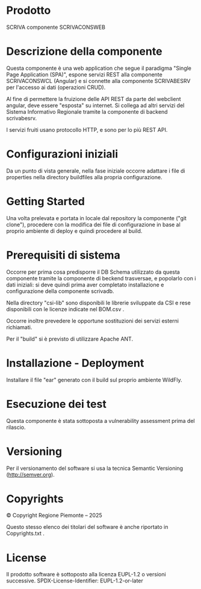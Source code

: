 # Prodotto
SCRIVA componente SCRIVACONSWEB

# Descrizione della componente
Questa componente è una web application che segue il paradigma "Single Page Application (SPA)", espone servizi REST alla componente SCRIVACONSWCL (Angular) e si connette alla componente SCRIVABESRV per l'accesso ai dati (operazioni CRUD).

Al fine di permettere la fruizione delle API REST da parte del webclient angular, deve essere "esposta" su internet.
Si collega ad altri servizi del Sistema Informativo Regionale tramite la componente di backend scrivabesrv.

I servizi fruiti usano protocollo HTTP, e sono per lo più REST API.

# Configurazioni iniziali
Da un punto di vista generale, nella fase iniziale occorre adattare i file di properties nella directory buildfiles alla propria configurazione. 


# Getting Started
Una volta prelevata e portata in locale dal repository la componente ("git clone"), procedere con la modifica dei file di configurazione in base al proprio ambiente di deploy e quindi procedere al build.

# Prerequisiti di sistema
Occorre per prima cosa predisporre il DB Schema utilizzato da questa componente tramite la componente di beckend trasversae, e popolarlo con i dati iniziali: si deve quindi prima aver completato installazione e configurazione della componente scrivadb.

Nella directory "csi-lib" sono disponibili le librerie sviluppate da CSI e rese disponibili con le licenze indicate nel BOM.csv .

Occorre inoltre prevedere le opportune sostituzioni dei servizi esterni richiamati.

Per il "build" si è previsto di utilizzare Apache ANT. 

# Installazione - Deployment

Installare il file "ear" generato con il build sul proprio ambiente WildFly.

# Esecuzione dei test

Questa componente è stata sottoposta a vulnerability assessment prima del rilascio.

# Versioning

Per il versionamento del software si usa la tecnica Semantic Versioning (http://semver.org).

# Copyrights

© Copyright Regione Piemonte – 2025

Questo stesso elenco dei titolari del software è anche riportato in Copyrights.txt .

# License
Il prodotto software è sottoposto alla licenza EUPL-1.2 o versioni successive.
SPDX-License-Identifier: EUPL-1.2-or-later

